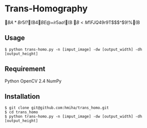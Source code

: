Trans-Homography
========

$BA*Br$5$l$?(B4$BE@$+$i%[%b%0%i%U%#9TNs$r5a$a!$(B
$B<M1FJQ49$r9T$$$^$9!%(B

## Usage

    $ python trans-homo.py -n [imput_image] -dw [output_width] -dh [output_height]

## Requirement
Python
OpenCV 2.4
NumPy

## Installation
    
    $ git clone git@github.com:hmiha/trans_homo.git
    $ cd trans_homo
    $ python trans-homo.py -n [imput_image] -dw [output_width] -dh [output_height]
